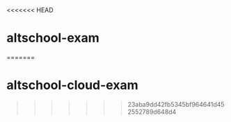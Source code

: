 <<<<<<< HEAD
# altschool-exam
=======
# altschool-cloud-exam
>>>>>>> 23aba9dd42fb5345bf964641d452552789d648d4
